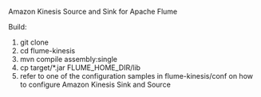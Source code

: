 Amazon Kinesis Source and Sink for Apache Flume

Build:

1. git clone
2. cd flume-kinesis
3. mvn compile assembly:single
4. cp target/\*.jar FLUME\_HOME\_DIR/lib
5. refer to one of the configuration samples in flume-kinesis/conf on how to configure Amazon Kinesis Sink and Source
